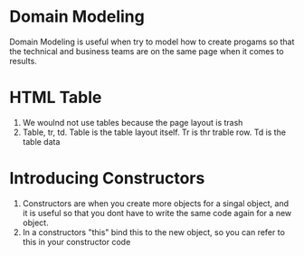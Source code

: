 # Domain Modeling #
 Domain Modeling is useful when try to model how to create progams so that the technical and business teams are on the same page when it comes to results.
 # HTML Table #
 1. We woulnd not use tables because the page layout is trash
 2. Table, tr, td. Table is the table layout itself. Tr is thr trable row. Td is the table data
 # Introducing Constructors #
 1. Constructors are when you create more objects for a singal object, and it is useful so that you dont have to write the same code again for a new object.
 2. In a constructors "this" bind this to the new object, so you can refer to this in your constructor code
 
